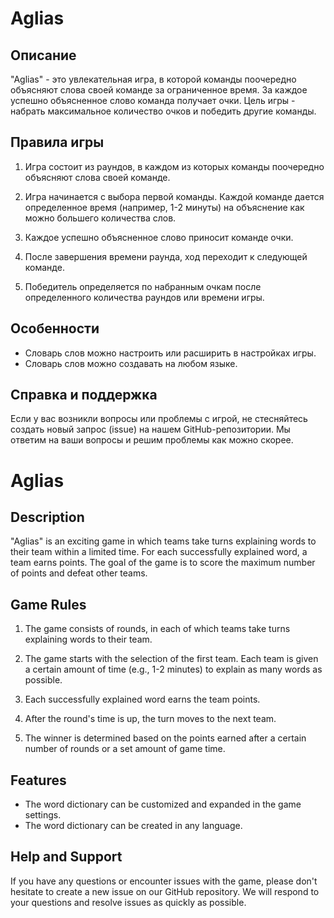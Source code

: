 # Aglias

## Описание

"Aglias" - это увлекательная игра, в которой команды поочередно объясняют слова своей команде за ограниченное время. За каждое успешно объясненное слово команда получает очки. Цель игры - набрать максимальное количество очков и победить другие команды.

## Правила игры

1. Игра состоит из раундов, в каждом из которых команды поочередно объясняют слова своей команде.

2. Игра начинается с выбора первой команды. Каждой команде дается определенное время (например, 1-2 минуты) на объяснение как можно большего количества слов.

3. Каждое успешно объясненное слово приносит команде очки.

4. После завершения времени раунда, ход переходит к следующей команде.

5. Победитель определяется по набранным очкам после определенного количества раундов или времени игры.

## Особенности

- Словарь слов можно настроить или расширить в настройках игры.
- Словарь слов можно создавать на любом языке. 

## Справка и поддержка

Если у вас возникли вопросы или проблемы с игрой, не стесняйтесь создать новый запрос (issue) на нашем GitHub-репозитории. Мы ответим на ваши вопросы и решим проблемы как можно скорее.

# Aglias

## Description

"Aglias" is an exciting game in which teams take turns explaining words to their team within a limited time. For each successfully explained word, a team earns points. The goal of the game is to score the maximum number of points and defeat other teams.

## Game Rules

1. The game consists of rounds, in each of which teams take turns explaining words to their team.

2. The game starts with the selection of the first team. Each team is given a certain amount of time (e.g., 1-2 minutes) to explain as many words as possible.

3. Each successfully explained word earns the team points.

4. After the round's time is up, the turn moves to the next team.

5. The winner is determined based on the points earned after a certain number of rounds or a set amount of game time.

## Features

- The word dictionary can be customized and expanded in the game settings.
- The word dictionary can be created in any language.

## Help and Support

If you have any questions or encounter issues with the game, please don't hesitate to create a new issue on our GitHub repository. We will respond to your questions and resolve issues as quickly as possible.
